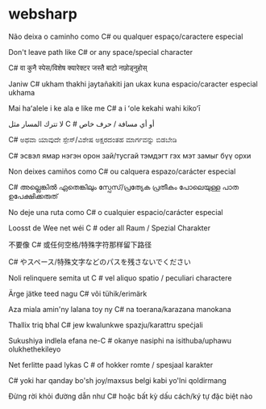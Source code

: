 # websharp

Não deixa o caminho como C# ou qualquer espaço/caractere especial

Don't leave path like C# or any space/special character

C# वा कुनै स्पेस/विशेष क्यारेक्टर जस्तै बाटो नछोड्नुहोस्

Janiw C# ukham thakhi jaytañakiti jan ukax kuna espacio/caracter especial ukhama

Mai haʻalele i ke ala e like me C# a i ʻole kekahi wahi kikoʻī

لا تترك المسار مثل C # أو أي مسافة / حرف خاص

C# ಅಥವಾ ಯಾವುದೇ ಸ್ಪೇಸ್/ವಿಶೇಷ ಅಕ್ಷರದಂತಹ ಮಾರ್ಗವನ್ನು ಬಿಡಬೇಡಿ

C# эсвэл ямар нэгэн орон зай/тусгай тэмдэгт гэх мэт замыг бүү орхи

Non deixes camiños como C# ou calquera espazo/carácter especial

C# അല്ലെങ്കിൽ ഏതെങ്കിലും സ്പേസ്/പ്രത്യേക പ്രതീകം പോലെയുള്ള പാത ഉപേക്ഷിക്കരുത്

No deje una ruta como C# o cualquier espacio/carácter especial

Loosst de Wee net wéi C # oder all Raum / Spezial Charakter

不要像 C# 或任何空格/特殊字符那样留下路径

C# やスペース/特殊文字などのパスを残さないでください

Noli relinquere semita ut C # vel aliquo spatio / peculiari charactere

Ärge jätke teed nagu C# või tühik/erimärk

Aza miala amin'ny lalana toy ny C# na toerana/karazana manokana

Tħallix triq bħal C# jew kwalunkwe spazju/karattru speċjali

Sukushiya indlela efana ne-C # okanye nasiphi na isithuba/uphawu olukhethekileyo

Net ferlitte paad lykas C # of hokker romte / spesjaal karakter

C# yoki har qanday bo'sh joy/maxsus belgi kabi yo'lni qoldirmang

Đừng rời khỏi đường dẫn như C# hoặc bất kỳ dấu cách/ký tự đặc biệt nào
